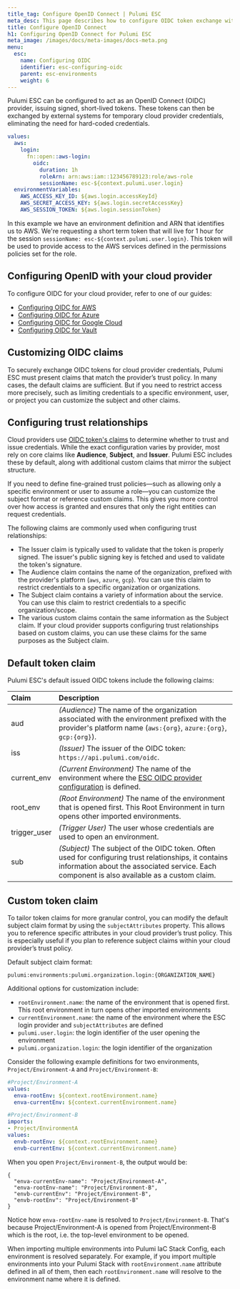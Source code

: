 ```yaml
---
title_tag: Configure OpenID Connect | Pulumi ESC
meta_desc: This page describes how to configure OIDC token exchange with Pulumi ESC
title: Configure OpenID Connect
h1: Configuring OpenID Connect for Pulumi ESC
meta_image: /images/docs/meta-images/docs-meta.png
menu:
  esc:
    name: Configuring OIDC
    identifier: esc-configuring-oidc
    parent: esc-environments
    weight: 6
---
```


Pulumi ESC can be configured to act as an OpenID Connect (OIDC) provider, issuing signed, short-lived tokens. These tokens can then be exchanged by external systems for temporary cloud provider credentials, eliminating the need for hard-coded credentials.

```yaml
values:
  aws:
    login:
      fn::open::aws-login:
        oidc:
          duration: 1h
          roleArn: arn:aws:iam::123456789123:role/aws-role
          sessionName: esc-${context.pulumi.user.login}
  environmentVariables:
    AWS_ACCESS_KEY_ID: ${aws.login.accessKeyId}
    AWS_SECRET_ACCESS_KEY: ${aws.login.secretAccessKey}
    AWS_SESSION_TOKEN: ${aws.login.sessionToken}
```

In this example we have an environment definition and ARN that identifies us to AWS. We're requesting a short term token that will live for 1 hour for the session `sessionName: esc-${context.pulumi.user.login}`. This token will be used to provide access to the AWS services defined in the permissions policies set for the role.

## Configuring OpenID with your cloud provider

To configure OIDC for your cloud provider, refer to one of our guides:

* [Configuring OIDC for AWS](/docs/esc/environments/configuring-oidc/aws/)
* [Configuring OIDC for Azure](/docs/esc/environments/configuring-oidc/azure/)
* [Configuring OIDC for Google Cloud](/docs/esc/environments/configuring-oidc/gcp/)
* [Configuring OIDC for Vault](/docs/esc/environments/configuring-oidc/vault/)

## Customizing OIDC claims

To securely exchange OIDC tokens for cloud provider credentials, Pulumi ESC must present claims that match the provider’s trust policy. In many cases, the default claims are sufficient. But if you need to restrict access more precisely, such as limiting credentials to a specific environment, user, or project you can customize the subject and other claims.

## Configuring trust relationships

Cloud providers use [OIDC token's claims](https://openid.net/specs/openid-connect-core-1_0.html#Claims) to determine whether to trust and issue credentials. While the exact configuration varies by provider, most rely on core claims like **Audience**, **Subject**, and **Issuer**. Pulumi ESC includes these by default, along with additional custom claims that mirror the subject structure.

If you need to define fine-grained trust policies—such as allowing only a specific environment or user to assume a role—you can customize the subject format or reference custom claims. This gives you more control over how access is granted and ensures that only the right entities can request credentials.

The following claims are commonly used when configuring trust relationships:

- The Issuer claim is typically used to validate that the token is properly signed. The issuer's public signing key is fetched and used to validate the token's signature.
- The Audience claim contains the name of the organization, prefixed with the provider's platform (`aws`, `azure`, `gcp`). You can use this claim to restrict credentials to a specific organization or organizations.
- The Subject claim contains a variety of information about the service. You can use this claim to restrict credentials to a specific organization/scope.
- The various custom claims contain the same information as the Subject claim. If your cloud provider supports configuring trust relationships based on custom claims, you can use these claims for the same purposes as the Subject claim.

## Default token claim

Pulumi ESC's default issued OIDC tokens include the following claims:

| Claim         | Description |
|:--------------|:------------|
| aud           | _(Audience)_ The name of the organization associated with the environment prefixed with the provider's platform name (`aws:{org}`, `azure:{org}`, `gcp:{org}`). |
| iss           | _(Issuer)_ The issuer of the OIDC token: `https://api.pulumi.com/oidc`. |
| current_env   | _(Current Environment)_ The name of the environment where the [ESC OIDC provider configuration](/docs/esc/integrations/) is defined. |
| root_env      | _(Root Environment)_ The name of the environment that is opened first. This Root Environment in turn opens other imported environments. |
| trigger_user  | _(Trigger User)_ The user whose credentials are used to open an environment. |
| sub           | _(Subject)_ The subject of the OIDC token. Often used for configuring trust relationships, it contains information about the associated service. Each component is also available as a custom claim. |

## Custom token claim

To tailor token claims for more granular control, you can modify the default subject claim format by using the `subjectAttributes` property. This allows you to reference specific attributes in your cloud provider’s trust policy. This is especially useful if you plan to reference subject claims within your cloud provider’s trust policy.

Default subject claim format:

`pulumi:environments:pulumi.organization.login:{ORGANIZATION_NAME}`

Additional options for customization include:

- `rootEnvironment.name`: the name of the environment that is opened first. This root environment in turn opens other imported environments
- `currentEnvironment.name`: the name of the environment where the ESC login provider and `subjectAttributes` are defined
- `pulumi.user.login`: the login identifier of the user opening the environment
- `pulumi.organization.login`: the login identifier of the organization

Consider the following example definitions for two environments, `Project/Environment-A` and `Project/Environment-B`:

```yaml
#Project/Environment-A
values:
  enva-rootEnv: ${context.rootEnvironment.name}
  enva-currentEnv: ${context.currentEnvironment.name}

#Project/Environment-B
imports:
- Project/EnvironmentA
values:
  envb-rootEnv: ${context.rootEnvironment.name}
  envb-currentEnv: ${context.currentEnvironment.name}
```

When you open `Project/Environment-B`, the output would be:

```
{
  "enva-currentEnv-name": "Project/Environment-A",
  "enva-rootEnv-name": "Project/Environment-B",
  "envb-currentEnv": "Project/Environment-B",
  "envb-rootEnv": "Project/Environment-B"
}
```

Notice how `enva-rootEnv-name` is resolved to `Project/Environment-B`. That's because Project/Environment-A is opened from Project/Environment-B which is the root, i.e. the top-level environment to be opened.

When importing multiple environments into Pulumi IaC Stack Config, each environment is resolved separately. For example, if you import multiple environments into your Pulumi Stack with `rootEnvironment.name` attribute defined in all of them, then each `rootEnvironment.name` will resolve to the environment name where it is defined.
